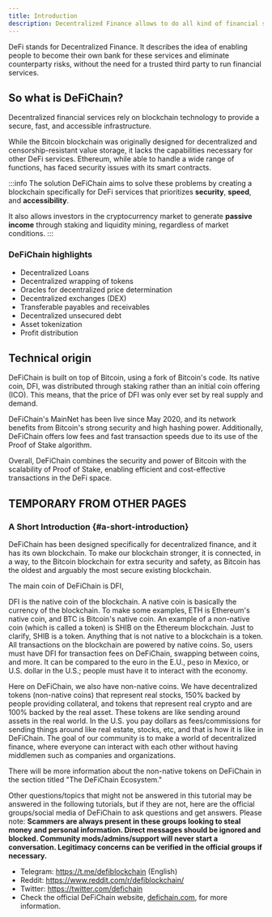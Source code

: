 ```yaml
---
title: Introduction
description: Decentralized Finance allows to do all kind of financial services without a central party. DeFiChain was created be a perfect fit for DeFi.
---
```


DeFi stands for Decentralized Finance. It describes the idea of enabling people to become their own bank for these services and eliminate counterparty risks, without the need for a trusted third party to run financial services.

## So what is DeFiChain?

Decentralized financial services rely on blockchain technology to provide a secure, fast, and accessible infrastructure.

While the Bitcoin blockchain was originally designed for decentralized and censorship-resistant value storage, it lacks the capabilities necessary for other DeFi services. Ethereum, while able to handle a wide range of functions, has faced security issues with its smart contracts.

:::info The solution
DeFiChain aims to solve these problems by creating a blockchain specifically for DeFi services that prioritizes **security**, **speed**, and **accessibility**.

It also allows investors in the cryptocurrency market to generate **passive income** through staking and liquidity mining, regardless of market conditions.
:::

### DeFiChain highlights

- Decentralized Loans
- Decentralized wrapping of tokens
- Oracles for decentralized price determination
- Decentralized exchanges (DEX)
- Transferable payables and receivables
- Decentralized unsecured debt
- Asset tokenization
- Profit distribution

## Technical origin

DeFiChain is built on top of Bitcoin, using a fork of Bitcoin's code. Its native coin, DFI, was distributed through staking rather than an initial coin offering (ICO). This means, that the price of DFI was only ever set by real supply and demand.

DeFiChain's MainNet has been live since May 2020, and its network benefits from Bitcoin's strong security and high hashing power. Additionally, DeFiChain offers low fees and fast transaction speeds due to its use of the Proof of Stake algorithm.

Overall, DeFiChain combines the security and power of Bitcoin with the scalability of Proof of Stake, enabling efficient and cost-effective transactions in the DeFi space.

## TEMPORARY FROM OTHER PAGES

### A Short Introduction {#a-short-introduction}

DeFiChain has been designed specifically for decentralized finance, and it has its own blockchain. To make our blockchain stronger, it is connected, in a way, to the Bitcoin blockchain for extra security and safety, as Bitcoin has the oldest and arguably the most secure existing blockchain.

The main coin of DeFiChain is DFI,

DFI is the native coin of the blockchain. A native coin is basically the currency of the blockchain. To make some examples, ETH is Ethereum's native coin, and BTC is Bitcoin's native coin. An example of a non-native coin (which is called a token) is SHIB on the Ethereum blockchain. Just to clarify, SHIB is a token. Anything that is not native to a blockchain is a token. All transactions on the blockchain are powered by native coins. So, users must have DFI for transaction fees on DeFiChain, swapping between coins, and more. It can be compared to the euro in the E.U., peso in Mexico, or U.S. dollar in the U.S.; people must have it to interact with the economy.

Here on DeFiChain, we also have non-native coins. We have decentralized tokens (non-native coins) that represent real stocks, 150% backed by people providing collateral, and tokens that represent real crypto and are 100% backed by the real asset. These tokens are like sending around assets in the real world. In the U.S. you pay dollars as fees/commissions for sending things around like real estate, stocks, etc, and that is how it is like in DeFiChain. The goal of our community is to make a world of decentralized finance, where everyone can interact with each other without having middlemen such as companies and organizations.

There will be more information about the non-native tokens on DeFiChain in the section titled "The DeFiChain Ecosystem."

Other questions/topics that might not be answered in this tutorial may be answered in the following tutorials, but if they are not, here are the official groups/social media of DeFiChain to ask questions and get answers. Please note: **Scammers are always present in these groups looking to steal money and personal information. Direct messages should be ignored and blocked. Community mods/admins/support will never start a conversation. Legitimacy concerns can be verified in the official groups if necessary.**

- Telegram: <https://t.me/defiblockchain> (English)
- Reddit: <https://www.reddit.com/r/defiblockchain/>
- Twitter: <https://twitter.com/defichain>
- Check the official DeFiChain website, [defichain.com](https://defichain.com/), for more information.
